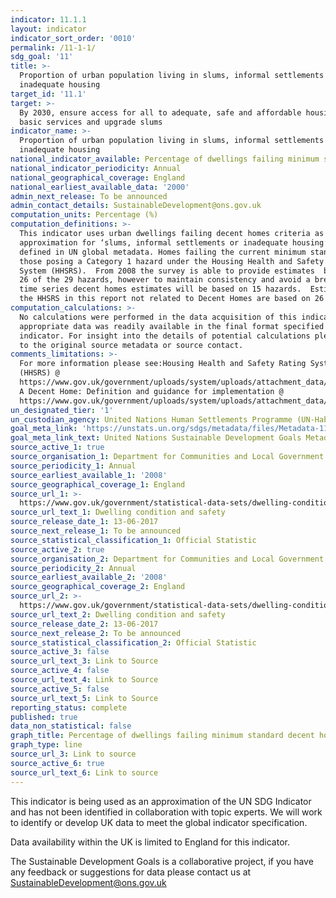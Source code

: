 ```yaml
---
indicator: 11.1.1
layout: indicator
indicator_sort_order: '0010'
permalink: /11-1-1/
sdg_goal: '11'
title: >-
  Proportion of urban population living in slums, informal settlements or
  inadequate housing
target_id: '11.1'
target: >-
  By 2030, ensure access for all to adequate, safe and affordable housing and
  basic services and upgrade slums
indicator_name: >-
  Proportion of urban population living in slums, informal settlements or
  inadequate housing
national_indicator_available: Percentage of dwellings failing minimum standard decent homes criteria.
national_indicator_periodicity: Annual
national_geographical_coverage: England
national_earliest_available_data: '2000'
admin_next_release: To be announced
admin_contact_details: SustainableDevelopment@ons.gov.uk
computation_units: Percentage (%)
computation_definitions: >-
  This indicator uses urban dwellings failing decent homes criteria as an
  approximation for ‘slums, informal settlements or inadequate housing’ as
  defined in UN global metadata. Homes failing the current minimum standard are
  those posing a Category 1 hazard under the Housing Health and Safety Rating
  System (HHSRS).  From 2008 the survey is able to provide estimates  based on
  26 of the 29 hazards, however to maintain consistency and avoid a break in the
  time series decent homes estimates will be based on 15 hazards.  Estimates for
  the HHSRS in this report not related to Decent Homes are based on 26 hazards.
computation_calculations: >-
  No calculations were performed in the data acquisition of this indicator as
  appropriate data was readily available in the final format specified by this
  indicator. For insight into the details of potential calculations please refer
  to the original source metadata or source contact.
comments_limitations: >-
  For more information please see:Housing Health and Safety Rating System
  (HHSRS) @
  https://www.gov.uk/government/uploads/system/uploads/attachment_data/file/9425/150940.pdfand
  A Decent Home: Definition and guidance for implementation @
  https://www.gov.uk/government/uploads/system/uploads/attachment_data/file/7812/138355.pdf
un_designated_tier: '1'
un_custodian_agency: United Nations Human Settlements Programme (UN-Habitat)
goal_meta_link: 'https://unstats.un.org/sdgs/metadata/files/Metadata-11-01-01.pdf'
goal_meta_link_text: United Nations Sustainable Development Goals Metadata (PDF 93.1 KB)
source_active_1: true
source_organisation_1: Department for Communities and Local Government
source_periodicity_1: Annual
source_earliest_available_1: '2008'
source_geographical_coverage_1: England
source_url_1: >-
  https://www.gov.uk/government/statistical-data-sets/dwelling-condition-and-safety
source_url_text_1: Dwelling condition and safety
source_release_date_1: 13-06-2017
source_next_release_1: To be announced
source_statistical_classification_1: Official Statistic
source_active_2: true
source_organisation_2: Department for Communities and Local Government (DCLG)
source_periodicity_2: Annual
source_earliest_available_2: '2008'
source_geographical_coverage_2: England
source_url_2: >-
  https://www.gov.uk/government/statistical-data-sets/dwelling-condition-and-safety
source_url_text_2: Dwelling condition and safety
source_release_date_2: 13-06-2017
source_next_release_2: To be announced
source_statistical_classification_2: Official Statistic
source_active_3: false
source_url_text_3: Link to Source
source_active_4: false
source_url_text_4: Link to Source
source_active_5: false
source_url_text_5: Link to Source
reporting_status: complete
published: true
data_non_statistical: false
graph_title: Percentage of dwellings failing minimum standard decent homes criteria
graph_type: line
source_url_3: Link to source
source_active_6: true
source_url_text_6: Link to source
---
```

This indicator is being used as an approximation of the UN SDG Indicator and has not been identified in collaboration with topic experts. We will work to identify or develop UK data to meet the global indicator specification.

Data availability within the UK is limited to England for this indicator.
  
The Sustainable Development Goals is a collaborative project, if you have any feedback or suggestions for data please contact us at <SustainableDevelopment@ons.gov.uk>
